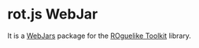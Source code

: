 rot.js WebJar
=============

It is a [WebJars](http://www.webjars.org/) package for the [ROguelike Toolkit](https://github.com/ondras/rot.js)
library.
